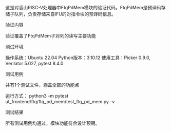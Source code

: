 这是对香山RISC-V处理器中FtqPdMem模块的验证代码。FtqPdMem是预译码存储子队列，负责存储来自IFU的对指令块的预译码信息。


验证内容

验证覆盖了FtqPdMem子对列的读写主要功能


测试环境

操作系统：Ubuntu 22.04
Python版本：3.10.12
使用工具：Picker 0.9.0, Verilator 5.027, pytest 8.4.0


测试用例

共有1个测试文件，涵盖全部的功能点

运行方式： python3 -m pytest ut_frontend/ftq/ftq_pd_mem/test_ftq_pd_mem.py  -v  

测试结果

所有测试用例均通过，模块功能符合设计预期。